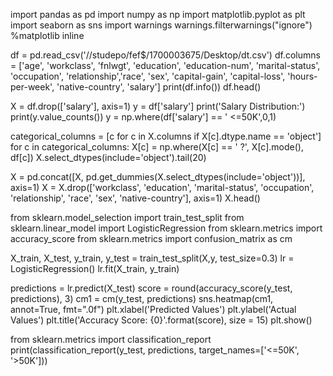 import pandas as pd
import numpy as np
import matplotlib.pyplot as plt
import seaborn as sns
import warnings
warnings.filterwarnings("ignore")
%matplotlib inline 

df = pd.read_csv('//studepo/fef$/1700003675/Desktop/dt.csv')
df.columns = ['age', 'workclass', 'fnlwgt', 'education', 'education-num', 'marital-status', 'occupation', 
              'relationship','race', 'sex', 'capital-gain', 'capital-loss', 'hours-per-week', 
              'native-country', 'salary']
print(df.info())
df.head()

X = df.drop(['salary'], axis=1)
y = df['salary']
print('Salary Distribution:')
print(y.value_counts())
y = np.where(df['salary'] == ' <=50K',0,1)

categorical_columns = [c for c in X.columns  if X[c].dtype.name == 'object']
for c in categorical_columns:
  X[c] = np.where(X[c] == ' ?', X[c].mode(), df[c])
X.select_dtypes(include='object').tail(20)

X = pd.concat([X, pd.get_dummies(X.select_dtypes(include='object'))], axis=1)
X = X.drop(['workclass', 'education', 'marital-status', 'occupation',
       'relationship', 'race', 'sex', 'native-country'], axis=1)
X.head()

from sklearn.model_selection import train_test_split
from sklearn.linear_model import LogisticRegression
from sklearn.metrics import accuracy_score 
from sklearn.metrics import confusion_matrix as cm
    
X_train, X_test, y_train, y_test = train_test_split(X,y, test_size=0.3)
lr = LogisticRegression()
lr.fit(X_train, y_train)

predictions = lr.predict(X_test)
score = round(accuracy_score(y_test, predictions), 3)
cm1 = cm(y_test, predictions)
sns.heatmap(cm1, annot=True, fmt=".0f")
plt.xlabel('Predicted Values')
plt.ylabel('Actual Values')
plt.title('Accuracy Score: {0}'.format(score), size = 15)
plt.show()

from sklearn.metrics import classification_report
print(classification_report(y_test, predictions, target_names=['<=50K', '>50K']))
